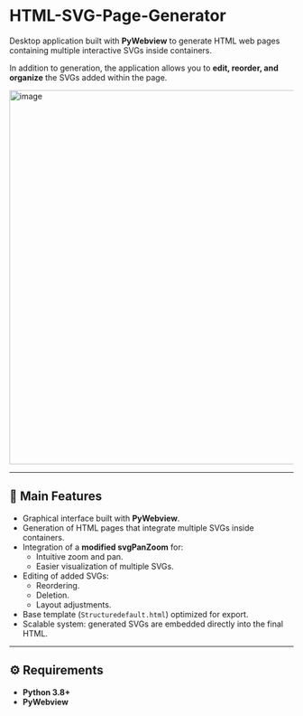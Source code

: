 # HTML-SVG-Page-Generator

Desktop application built with **PyWebview** to generate HTML web pages containing multiple interactive SVGs inside containers.  

In addition to generation, the application allows you to **edit, reorder, and organize** the SVGs added within the page.  

<img width="770" height="662" alt="image" src="https://github.com/user-attachments/assets/3ce46125-d824-419d-85af-fcb3d1763891" />

---

## 🚀 Main Features

- Graphical interface built with **PyWebview**.  
- Generation of HTML pages that integrate multiple SVGs inside containers.  
- Integration of a **modified svgPanZoom** for:  
  - Intuitive zoom and pan.  
  - Easier visualization of multiple SVGs.  
- Editing of added SVGs:  
  - Reordering.  
  - Deletion.  
  - Layout adjustments.  
- Base template (`Structuredefault.html`) optimized for export.  
- Scalable system: generated SVGs are embedded directly into the final HTML.  

---

## ⚙️ Requirements

- **Python 3.8+**  
- **PyWebview**  
